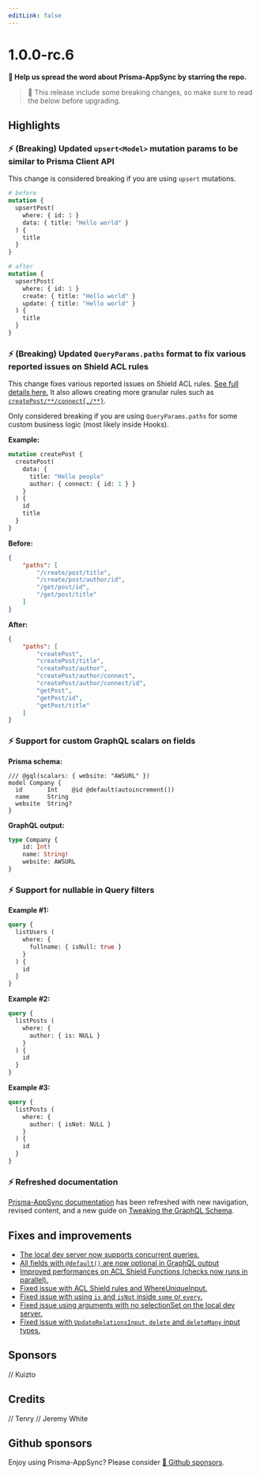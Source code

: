 ```yaml
---
editLink: false
---
```


# 1.0.0-rc.6

**🌟 Help us spread the word about Prisma-AppSync by starring the repo.**

> 🚨 This release include some breaking changes, so make sure to read the below before upgrading.

## Highlights

### ⚡️ (Breaking) Updated `upsert<Model>` mutation params to be similar to Prisma Client API

This change is considered breaking if you are using `upsert` mutations.

```graphql
# before
mutation {
  upsertPost(
    where: { id: 1 }
    data: { title: "Hello world" }
  ) {
    title
  }
}

# after
mutation {
  upsertPost(
    where: { id: 1 }
    create: { title: "Hello world" }
    update: { title: "Hello world" }
  ) {
    title
  }
}
```

### ⚡️ (Breaking) Updated `QueryParams.paths` format to fix various reported issues on Shield ACL rules

This change fixes various reported issues on Shield ACL rules. [See full details here.](https://github.com/maoosi/prisma-appsync/issues/125) It also allows creating more granular rules such as [`createPost/**/connect{,/**}`](https://globster.xyz/?q=createPost%2F**%2Fconnect%7B%2C%2F**%7D&f=createPost%2CcreatePost%2Ftitle%2CcreatePost%2Fauthor%2CcreatePost%2Fauthor%2Fconnect%2CcreatePost%2Fauthor%2Fconnect%2Fid%2CgetPost%2CgetPost%2Fid%2CgetPost%2Ftitle).

Only considered breaking if you are using `QueryParams.paths` for some custom business logic (most likely inside Hooks).

**Example:**

```graphql
mutation createPost {
  createPost(
    data: {
      title: "Hello people"
      author: { connect: { id: 1 } }
    }
  ) {
    id
    title
  }
}
```

**Before:**

```json
{
    "paths": [
        "/create/post/title",
        "/create/post/author/id",
        "/get/post/id",
        "/get/post/title"
    ]
}
```

**After:**

```json
{
    "paths": [
        "createPost",
        "createPost/title",
        "createPost/author",
        "createPost/author/connect",
        "createPost/author/connect/id",
        "getPost",
        "getPost/id",
        "getPost/title"
    ]
}
```

### ⚡️ Support for custom GraphQL scalars on fields

**Prisma schema:**

```prisma
/// @gql(scalars: { website: "AWSURL" })
model Company {
  id       Int    @id @default(autoincrement())
  name     String
  website  String?
}
```

**GraphQL output:**

```graphql
type Company {
    id: Int!
    name: String!
    website: AWSURL
}
```

### ⚡️ Support for nullable in Query filters

**Example #1:**

```graphql
query {
  listUsers (
    where: {
      fullname: { isNull: true }
    }
  ) {
    id
  }
}
```

**Example #2:**

```graphql
query {
  listPosts (
    where: {
      author: { is: NULL }
    }
  ) {
    id
  }
}
```

**Example #3:**

```graphql
query {
  listPosts (
    where: {
      author: { isNot: NULL }
    }
  ) {
    id
  }
}
```

### ⚡️ Refreshed documentation

[Prisma-AppSync documentation](https://prisma-appsync.vercel.app) has been refreshed with new navigation, revised content, and a new guide on [Tweaking the GraphQL Schema](https://prisma-appsync.vercel.app/features/gql-schema.html).

## Fixes and improvements

- [The local dev server now supports concurrent queries.](https://github.com/maoosi/prisma-appsync/issues/103)
- [All fields with `@default()` are now optional in GraphQL output](https://github.com/maoosi/prisma-appsync/issues/96)
- [Improved performances on ACL Shield Functions (checks now runs in parallel).](https://github.com/maoosi/prisma-appsync/issues/92)
- [Fixed issue with ACL Shield rules and WhereUniqueInput.](https://github.com/maoosi/prisma-appsync/issues/123)
- [Fixed issue with using `is` and `isNot` inside `some` or `every`.](https://github.com/maoosi/prisma-appsync/issues/102)
- [Fixed issue using arguments with no selectionSet on the local dev server.](https://github.com/maoosi/prisma-appsync/pull/104)
- [Fixed issue with `UpdateRelationsInput`, `delete` and `deleteMany` input types.](https://github.com/maoosi/prisma-appsync/pull/99)

## Sponsors

// Kuizto

## Credits

// Tenry
// Jeremy White

## Github sponsors

Enjoy using Prisma-AppSync? Please consider [💛 Github sponsors](https://github.com/sponsors/maoosi).
